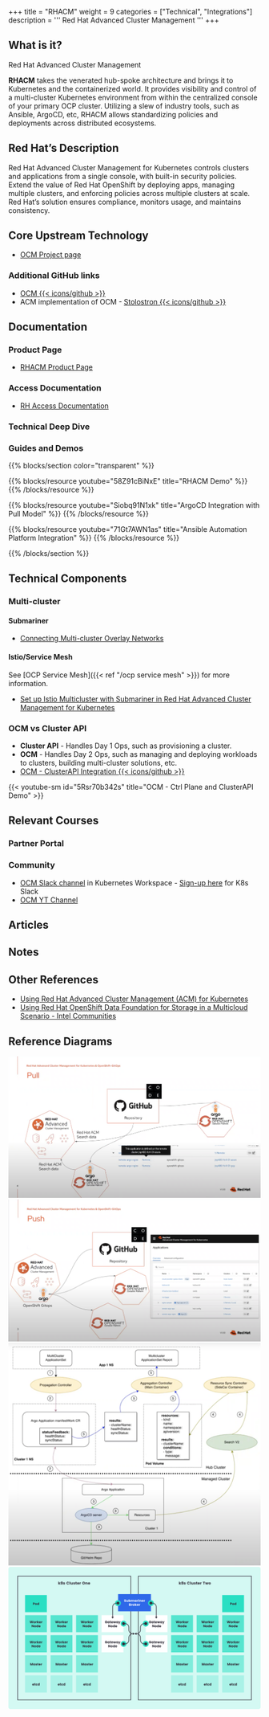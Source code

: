 +++
title = "RHACM"
weight = 9
categories = ["Technical", "Integrations"]
description = '''
Red Hat Advanced Cluster Management
'''
+++

## What is it?

Red Hat Advanced Cluster Management

 **RHACM** takes the venerated hub-spoke architecture and brings it to Kubernetes and the containerized world. It provides visibility and control of a multi-cluster Kubernetes environment from within the centralized console of your primary OCP cluster. Utilizing a slew of industry tools, such as Ansible, ArgoCD, etc, RHACM allows standardizing policies and deployments across distributed ecosystems.

## Red Hat’s Description

Red Hat Advanced Cluster Management for Kubernetes controls clusters and applications from a single console, with built-in security policies. Extend the value of Red Hat OpenShift by deploying apps, managing multiple clusters, and enforcing policies across multiple clusters at scale. Red Hat’s solution ensures compliance, monitors usage, and maintains consistency.

## Core Upstream Technology

* [OCM Project page](https://open-cluster-management.io/)

### Additional GitHub links

* [OCM {{< icons/github >}}](https://github.com/open-cluster-management-io)
* ACM implementation of OCM - [Stolostron {{< icons/github >}}](https://github.com/stolostron)

## Documentation

### Product Page

* [RHACM Product Page](https://www.redhat.com/en/technologies/management/advanced-cluster-management)

### Access Documentation

* [RH Access Documentation](https://access.redhat.com/documentation/en-us/red_hat_advanced_cluster_management_for_kubernetes/2.5/html/about/welcome-to-red-hat-advanced-cluster-management-for-kubernetes)

### Technical Deep Dive

### Guides and Demos

{{% blocks/section color="transparent" %}}

{{% blocks/resource
youtube="58Z91cBiNxE"
title="RHACM Demo" %}}
{{% /blocks/resource %}}

{{% blocks/resource
youtube="Siobq91N1xk"
title="ArgoCD Integration with Pull Model" %}}
{{% /blocks/resource %}}

{{% blocks/resource
youtube="71Gt7AWN1as"
title="Ansible Automation Platform Integration" %}}
{{% /blocks/resource %}}

{{% /blocks/section %}}

## Technical Components

### Multi-cluster

#### Submariner

* [Connecting Multi-cluster Overlay Networks](https://rcarrata.com/openshift/rhacm-submariner/)

#### Istio/Service Mesh

See [OCP Service Mesh]({{< ref "/ocp service mesh" >}})  for more information.

* [Set up Istio Multicluster with Submariner in Red Hat Advanced Cluster Management for Kubernetes](https://cloud.redhat.com/blog/set-up-istio-multicluster-with-submariner-in-red-hat-advanced-cluster-management-for-kubernetes)

### OCM vs Cluster API

* **Cluster API** - Handles Day 1 Ops, such as provisioning a cluster.
* **OCM**  - Handles Day 2 Ops, such as managing and deploying workloads to clusters, building multi-cluster solutions, etc.
* [OCM - ClusterAPI Integration {{< icons/github >}}](https://github.com/open-cluster-management-io/OCM/tree/main/solutions/cluster-api)

{{< youtube-sm id="5Rsr70b342s" title="OCM - Ctrl Plane and ClusterAPI Demo" >}}

## Relevant Courses

### Partner Portal

### Community

* [OCM Slack channel](https://kubernetes.slack.com/channels/open-cluster-mgmt) in Kubernetes Workspace - [Sign-up here](https://communityinviter.com/apps/kubernetes/community) for K8s Slack
* [OCM YT Channel](https://www.youtube.com/c/OpenClusterManagement)

## Articles

## Notes

## Other References

* [Using Red Hat Advanced Cluster Management (ACM) for Kubernetes](https://community.intel.com/t5/Blogs/Tech-Innovation/Cloud/Hybrid-Multi-Cloud/post/1351227)
* [Using Red Hat OpenShift Data Foundation for Storage in a Multicloud Scenario - Intel Communities](https://community.intel.com/t5/Blogs/Tech-Innovation/Cloud/Using-Red-Hat-OpenShift-Data-Foundation-for-Storage-in-a/post/1382433)

## Reference Diagrams

![](acm-gitops-pull.png?width)
![](acm-gitops-push.png)
![](acm-gitops-pull2.png)
![](submariner.svg)